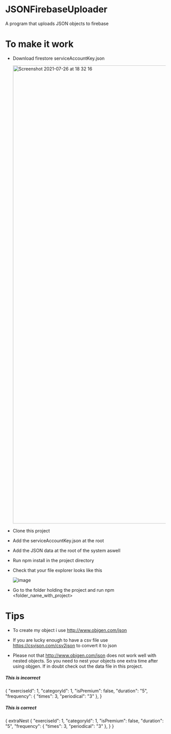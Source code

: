 # JSONFirebaseUploader

A program that uploads JSON objects to firebase

# To make it work

- Download firestore serviceAccountKey.json

    <img width="1437" alt="Screenshot 2021-07-26 at 18 32 16" src="https://user-images.githubusercontent.com/33216628/127025911-a62c4e56-6bd6-4c1e-84df-fb922a1967f0.png">

- Clone this project
- Add the serviceAccountKey.json at the root
- Add the JSON data at the root of the system aswell

- Run npm install in the project directory
- Check that your file explorer looks like this

  ![image](https://user-images.githubusercontent.com/33216628/127026266-c4272041-76c8-402b-9f5b-9a05d2a3592d.png)

- Go to the folder holding the project and run npm <folder_name_with_project>

# Tips

- To create my object i use http://www.objgen.com/json
- If you are lucky enough to have a csv file use https://csvjson.com/csv2json to convert it to json

- Please not that http://www.objgen.com/json does not work well with nested objects. So you need to nest your objects one extra time after using objgen. If in doubt check out the data file in this project.

##### This is incorrect

{
"exerciseId": 1,
"categoryId": 1,
"isPremium": false,
"duration": "5",
"frequency": {
"times": 3,
"periodical": "3"
},
}

##### This is correct

{
extraNest {
"exerciseId": 1,
"categoryId": 1,
"isPremium": false,
"duration": "5",
"frequency": {
"times": 3,
"periodical": "3"
},
}
}
